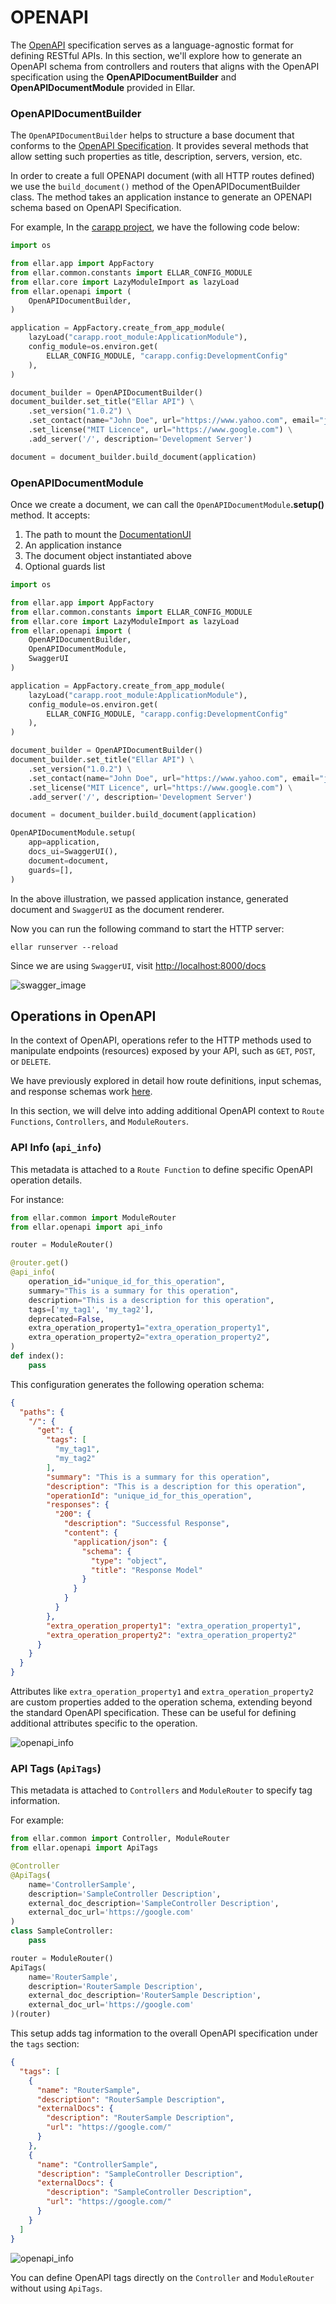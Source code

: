 # **OPENAPI**

The [OpenAPI](https://swagger.io/specification/) specification serves as a language-agnostic format for defining RESTful APIs. 
In this section, we'll explore how to generate an OpenAPI schema from controllers and routers that aligns with 
the OpenAPI specification using the **OpenAPIDocumentBuilder** and **OpenAPIDocumentModule** provided in Ellar.

### **OpenAPIDocumentBuilder**
The `OpenAPIDocumentBuilder` helps to structure a base document that conforms to the [OpenAPI Specification](https://swagger.io/specification/#openapi-document). 
It provides several methods that allow setting such properties as title, description, servers, version, etc. 

In order to create a full OPENAPI document (with all HTTP routes defined) we use the `build_document()` method of the OpenAPIDocumentBuilder class. 
The method takes an application instance to generate an OPENAPI schema based on OpenAPI Specification. 

For example, In the [carapp project](https://github.com/python-ellar/ellar/tree/main/examples/01-carapp), we have the following code below:
```python
import os

from ellar.app import AppFactory
from ellar.common.constants import ELLAR_CONFIG_MODULE
from ellar.core import LazyModuleImport as lazyLoad
from ellar.openapi import (
    OpenAPIDocumentBuilder,
)

application = AppFactory.create_from_app_module(
    lazyLoad("carapp.root_module:ApplicationModule"),
    config_module=os.environ.get(
        ELLAR_CONFIG_MODULE, "carapp.config:DevelopmentConfig"
    ),
)

document_builder = OpenAPIDocumentBuilder()
document_builder.set_title("Ellar API") \
    .set_version("1.0.2") \
    .set_contact(name="John Doe", url="https://www.yahoo.com", email="johnDoe@gmail.com") \
    .set_license("MIT Licence", url="https://www.google.com") \
    .add_server('/', description='Development Server')

document = document_builder.build_document(application)
```

### **OpenAPIDocumentModule**

Once we create a document, we can call the `OpenAPIDocumentModule`**.setup()** method. It accepts:

1. The path to mount the [DocumentationUI](./document-ui.md)
2. An application instance
3. The document object instantiated above
4. Optional guards list 

```python
import os

from ellar.app import AppFactory
from ellar.common.constants import ELLAR_CONFIG_MODULE
from ellar.core import LazyModuleImport as lazyLoad
from ellar.openapi import (
    OpenAPIDocumentBuilder,
    OpenAPIDocumentModule,
    SwaggerUI
)

application = AppFactory.create_from_app_module(
    lazyLoad("carapp.root_module:ApplicationModule"),
    config_module=os.environ.get(
        ELLAR_CONFIG_MODULE, "carapp.config:DevelopmentConfig"
    ),
)

document_builder = OpenAPIDocumentBuilder()
document_builder.set_title("Ellar API") \
    .set_version("1.0.2") \
    .set_contact(name="John Doe", url="https://www.yahoo.com", email="johnDoe@gmail.com") \
    .set_license("MIT Licence", url="https://www.google.com") \
    .add_server('/', description='Development Server')

document = document_builder.build_document(application)

OpenAPIDocumentModule.setup(
    app=application,
    docs_ui=SwaggerUI(),
    document=document,
    guards=[],
)
```
In the above illustration, we passed application instance, generated document and `SwaggerUI` as the document renderer.

Now you can run the following command to start the HTTP server:
```shell
ellar runserver --reload
```

Since we are using `SwaggerUI`, visit [http://localhost:8000/docs](http://localhost:8000/docs)

![swagger_image](../img/openapi_intro.png)


## **Operations in OpenAPI**

In the context of OpenAPI, operations refer to the HTTP methods used to manipulate endpoints (resources) 
exposed by your API, such as `GET`, `POST`, or `DELETE`.

We have previously explored in detail how route definitions, input schemas, and response schemas work [here](../techniques/validations/index.md).

In this section, we will delve into adding additional OpenAPI context to `Route Functions`, `Controllers`, and `ModuleRouters`.

### **API Info (`api_info`)**

This metadata is attached to a `Route Function` to define specific OpenAPI operation details.

For instance:

```python
from ellar.common import ModuleRouter
from ellar.openapi import api_info

router = ModuleRouter()

@router.get()
@api_info(
    operation_id="unique_id_for_this_operation",
    summary="This is a summary for this operation",
    description="This is a description for this operation",
    tags=['my_tag1', 'my_tag2'],
    deprecated=False,
    extra_operation_property1="extra_operation_property1",
    extra_operation_property2="extra_operation_property2",
)
def index():
    pass
```

This configuration generates the following operation schema:

```json
{
  "paths": {
    "/": {
      "get": {
        "tags": [
          "my_tag1",
          "my_tag2"
        ],
        "summary": "This is a summary for this operation",
        "description": "This is a description for this operation",
        "operationId": "unique_id_for_this_operation",
        "responses": {
          "200": {
            "description": "Successful Response",
            "content": {
              "application/json": {
                "schema": {
                  "type": "object",
                  "title": "Response Model"
                }
              }
            }
          }
        },
        "extra_operation_property1": "extra_operation_property1",
        "extra_operation_property2": "extra_operation_property2"
      }
    }
  }
}
```

Attributes like `extra_operation_property1` and `extra_operation_property2` are custom properties added to the operation schema, extending beyond the standard OpenAPI specification. These can be useful for defining additional attributes specific to the operation.

![openapi_info](../img/openapi_info.png)

### **API Tags (`ApiTags`)**

This metadata is attached to `Controllers` and `ModuleRouter` to specify tag information.

For example:

```python
from ellar.common import Controller, ModuleRouter
from ellar.openapi import ApiTags

@Controller
@ApiTags(
    name='ControllerSample', 
    description='SampleController Description', 
    external_doc_description='SampleController Description',
    external_doc_url='https://google.com'
)
class SampleController:
    pass

router = ModuleRouter()
ApiTags(
    name='RouterSample', 
    description='RouterSample Description', 
    external_doc_description='RouterSample Description',
    external_doc_url='https://google.com'
)(router)
```

This setup adds tag information to the overall OpenAPI specification under the `tags` section:

```json
{
  "tags": [
    {
      "name": "RouterSample",
      "description": "RouterSample Description",
      "externalDocs": {
        "description": "RouterSample Description",
        "url": "https://google.com/"
      }
    },
    {
      "name": "ControllerSample",
      "description": "SampleController Description",
      "externalDocs": {
        "description": "SampleController Description",
        "url": "https://google.com/"
      }
    }
  ]
}
```

![openapi_info](../img/api_tags.png)

You can define OpenAPI tags directly on the `Controller` and `ModuleRouter` without using `ApiTags`.
